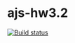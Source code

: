 # ajs-hw3.2
[![Build status](https://ci.appveyor.com/api/projects/status/lv4x3x9fvfof37ha?svg=true)](https://ci.appveyor.com/project/Mikhail7788/ajs-hw3-2)
